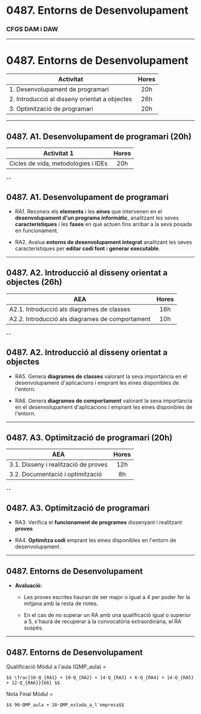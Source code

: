 <!-- .slide: class="intro" -->
# 0487. Entorns de Desenvolupament 
### CFGS DAM i DAW

---

# 0487. Entorns de Desenvolupament 

| Activitat | Hores |
| - |:-:|
| 1. Desenvolupament de programari | 20h |
| 2. Introducció al disseny orientat a objectes | 26h |
| 3. Optimització de programari | 20h |

---

## 0487. A1. Desenvolupament de programari (20h)

| Activitat 1 | Hores |
| - |:-:|
| Cicles de vida, metodologies i IDEs | 20h |

--

## 0487. A1. Desenvolupament de programari

*   RA1. Reconeix els **elements** i les **eines** que intervenen en el **desenvolupament d'un programa informàtic**, analitzant les seves **característiques** i les **fases** en què actuen fins arribar a la seva posada en funcionament.

*   RA2. Avalua **entorns de desenvolupament integrat** analitzant les seves característiques per **editar codi font** i **generar executable**.

---

## 0487. A2. Introducció al disseny orientat a objectes (26h)
| AEA | Hores |
| - |:-:|
| A2.1. Introducció als diagrames de classes | 16h |
| A2.2. Introducció als diagrames de comportament | 10h |

--

## 0487. A2. Introducció al disseny orientat a objectes

*   RA5. Genera **diagrames de classes** valorant la seva importància en el desenvolupament d'aplicacions i emprant les eines disponibles de l'entorn.

*   RA6. Genera **diagrames de comportament** valorant la seva importància en el desenvolupament d'aplicacions i emprant les eines disponibles de l'entorn.

---

## 0487. A3. Optimització de programari (20h)

| AEA | Hores |
| - |:-:|
| 3.1. Disseny i realització de proves | 12h |
| 3.2. Documentació i optimització | 8h |


--

## 0487. A3. Optimització de programari

*   RA3. Verifica el **funcionament de programes** dissenyant i realitzant **proves**

*   RA4. **Optimitza codi** emprant les eines disponibles en l'entorn de desenvolupament.

---

## 0487. Entorns de Desenvolupament

*   **Avaluació:**

    *   Les proves escrites hauran de ser major o igual a 4 per poder fer la mitjana amb la resta de notes.

    *   En el cas de no superar un RA amb una qualificació igual o superior a 5, s'haurà de recuperar a la convocatòria extraordinària, el RA suspés.

---

## 0487. Entorns de Desenvolupament

Qualificació Mòdul a l'aula (QMP_aula) =

`$$ \frac{10·Q_{RA1} + 10·Q_{RA2} + 14·Q_{RA3} + 6·Q_{RA4} + 14·Q_{RA5} + 12·Q_{RA6}}{66} $$`

Nota Final Mòdul =

`$$ 90·QMP_aula + 10·QMP_estada_a_l'empresa$$`
